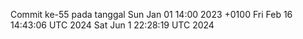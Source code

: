 Commit ke-55 pada tanggal Sun Jan 01 14:00 2023 +0100
Fri Feb 16 14:43:06 UTC 2024
Sat Jun  1 22:28:19 UTC 2024
